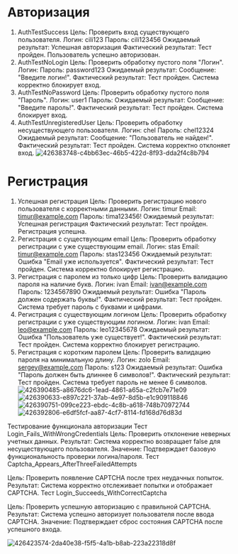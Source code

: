# Авторизация
1. AuthTestSuccess
Цель: Проверить вход существующего пользователя.
Логин: cili123
Пароль: cili123456
Ожидаемый результат: Успешная авторизация
Фактический результат: Тест пройден. Пользователь успешно авторизован.
2. AuthTestNoLogin
Цель: Проверить обработку пустого поля "Логин".
Логин: 
Пароль: password123
Ожидаемый результат: Сообщение: "Введите логин!".
Фактический результат: Тест пройден. Система корректно блокирует вход.
3. AuthTestNoPassword
Цель: Проверить обработку пустого поля "Пароль".
Логин: user1
Пароль:
Ожидаемый результат: Сообщение: "Введите пароль!".
Фактический результат: Тест пройден. Система блокирует вход.
4. AuthTestUnregisteredUser
Цель: Проверить обработку несуществующего пользователя.
Логин: chel
Пароль: chel12324
Ожидаемый результат: Сообщение: "Пользователь не найден!".
Фактический результат: Тест пройден. Система корректно отклоняет вход.
![426383748-c4bb63ec-46b5-422d-8f93-dda2f4c8b794](https://github.com/user-attachments/assets/d9acd51a-9d33-4de4-a53c-f57488f2c710)

# Регистрация
1. Успешная регистрация
Цель: Проверить регистрацию нового пользователя с корректными данными.
Логин: timur
Email: timur@example.com
Пароль: tima123456!
Ожидаемый результат: Успешная регистрация
Фактический результат: Тест пройден. Регистрация успешна.
2. Регистрация с существующим email
Цель: Проверить обработку регистрации с уже существующим email.
Логин: stas
Email: timur@example.com
Пароль: stas123456
Ожидаемый результат: Ошибка "Email уже используется".
Фактический результат: Тест пройден. Система корректно блокирует регистрацию.
3. Регистрация с паролем из только цифр
Цель: Проверить валидацию пароля на наличие букв.
Логин: ivan
Email: ivan@example.com
Пароль: 1234567890
Ожидаемый результат: Ошибка "Пароль должен содержать буквы!".
Фактический результат: Тест пройден. Система требует пароль с буквами и цифрами.
4. Регистрация с существующим логином
Цель: Проверить обработку регистрации с уже существующим логином.
Логин: ivan
Email: leo@example.com
Пароль: leo12345678
Ожидаемый результат: Ошибка "Пользователь уже существует!".
Фактический результат: Тест пройден. Система корректно блокирует регистрацию.
5. Регистрация с коротким паролем
Цель: Проверить валидацию пароля на минимальную длину.
Логин: zolo
Email: sergey@example.com
Пароль: s123
Ожидаемый результат: Ошибка "Пароль должен быть длиннее 6 символов!".
Фактический результат: Тест пройден. Система требует пароль не менее 6 символов.
![426390485-a8676dc6-1ead-4861-a65a-c2fcb7e71e09](https://github.com/user-attachments/assets/ddd37b9c-a06a-4a4c-b746-a6c17e3a6ae7)
![426390633-e897c221-37ab-4e97-8d5b-e1c909118846](https://github.com/user-attachments/assets/5a4fce91-fa11-48a1-b218-3c1da4d8c2ca)
![426390751-099ce223-ebdc-4c8b-a618-748b70972744](https://github.com/user-attachments/assets/99f441a9-7ddd-4a20-885b-6e76d2dee716)
![426392806-e6df5fcf-aa87-4cf7-8114-fd168d76d83d](https://github.com/user-attachments/assets/dfeb8080-a382-43e2-a85b-751cf702b4ab)

Тестирование функционала авторизации
Тест Login_Fails_WithWrongCredentials
Цель: Проверить отклонение неверных учетных данных.
Результат: Система корректно возвращает false для несуществующего пользователя.
Значение: Подтверждает базовую функциональность проверки логина/пароля.
Тест Captcha_Appears_AfterThreeFailedAttempts

Цель: Проверить появление CAPTCHA после трех неудачных попыток.
Результат: Система корректно отслеживает попытки и отображает CAPTCHA.
Тест Login_Succeeds_WithCorrectCaptcha

Цель: Проверить успешную авторизацию с правильной CAPTCHA.
Результат: Система успешно авторизует пользователя после ввода CAPTCHA.
Значение: Подтверждает сброс состояния CAPTCHA после успешного входа.

![426423574-2da40e38-f5f5-4a1b-b8ab-223a22318d8f](https://github.com/user-attachments/assets/4dae9e00-56d3-4d09-8fa2-69ac27b766a8)





